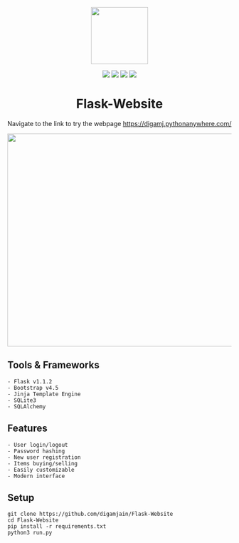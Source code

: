 
<p align="center"><img src="https://user-images.githubusercontent.com/42437393/116786009-3d0f8b80-aaba-11eb-8002-2f432d3c2973.png" width="128px"></p>

<p align="center">
    <a href="https://img.shields.io/badge/python-v3.8.5-blue">
        <img src="https://img.shields.io/badge/python-v3.8.5-blue" /></a>
      <a href="https://github.com/digamjain/Flask-Website/blob/master/LICENSE">
        <img src="https://img.shields.io/github/license/digamjain/Flask-Website" /></a>
        <a href="https://github.com/digamjain/Flask-Website/issues">
        <img src="https://img.shields.io/github/issues/digamjain/Flask-Website" /></a>
  <a href="https://img.shields.io/badge/dependencies-up%20to%20date-brightgreen.svg">
        <img src="https://img.shields.io/badge/dependencies-up%20to%20date-brightgreen.svg" /></a>
</p>
<h1 align="center">Flask-Website</h1>

Navigate to the link to try the webpage
https://digamj.pythonanywhere.com/

<div align="center">
    <a href='https://raw.githubusercontent.com/digamjain/temp_storage/main/bazar.gif'>
        <img src="https://raw.githubusercontent.com/digamjain/temp_storage/main/bazar.gif" width="850" height="478"/></a>
</div>    



## Tools & Frameworks
```
- Flask v1.1.2
- Bootstrap v4.5
- Jinja Template Engine
- SQLite3
- SQLAlchemy
```

## Features
```
- User login/logout
- Password hashing
- New user registration
- Items buying/selling
- Easily customizable
- Modern interface
```

## Setup
```
git clone https://github.com/digamjain/Flask-Website
cd Flask-Website
pip install -r requirements.txt
python3 run.py
```
